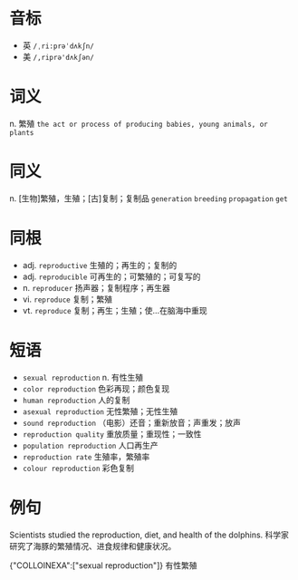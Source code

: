 # 音标

- 英 `/ˌri:prəˈdʌkʃn/`
- 美 `/,riprə'dʌkʃən/`

# 词义

n. 繁殖
`the act or process of producing babies, young animals, or plants`

# 同义

n. [生物]繁殖，生殖；[古]复制；复制品
`generation` `breeding` `propagation` `get`

# 同根

- adj. `reproductive` 生殖的；再生的；复制的
- adj. `reproducible` 可再生的；可繁殖的；可复写的
- n. `reproducer` 扬声器；复制程序；再生器
- vi. `reproduce` 复制；繁殖
- vt. `reproduce` 复制；再生；生殖；使…在脑海中重现

# 短语

- `sexual reproduction` n. 有性生殖
- `color reproduction` 色彩再现；颜色复现
- `human reproduction` 人的复制
- `asexual reproduction` 无性繁殖；无性生殖
- `sound reproduction` （电影）还音；重新放音；声重发；放声
- `reproduction quality` 重放质量；重现性；一致性
- `population reproduction` 人口再生产
- `reproduction rate` 生殖率，繁殖率
- `colour reproduction` 彩色复制

# 例句

Scientists studied the reproduction, diet, and health of the dolphins.
科学家研究了海豚的繁殖情况、进食规律和健康状况。

{"COLLOINEXA":["sexual reproduction"]}
有性繁殖


